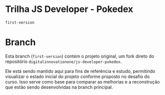 # Trilha JS Developer - Pokedex
`first-version` <h1>Branch</h1>
Esta branch (`first-version`) contém o projeto original, um fork direto do repositório ``digitalinnovationone/js-developer-pokedex``.

Ele está sendo mantido aqui para fins de referência e estudo, permitindo visualizar o estado inicial do projeto conforme proposto no desafio do curso. Isso serve como base para comparar as melhorias e a reconstrução que estão sendo desenvolvidas na branch principal.